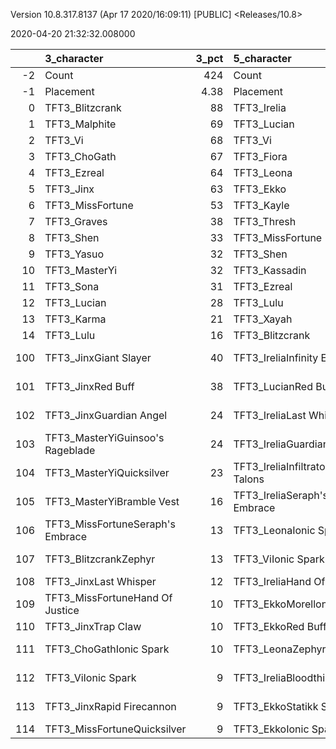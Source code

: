 Version 10.8.317.8137 (Apr 17 2020/16:09:11) [PUBLIC] <Releases/10.8>

2020-04-20 21:32:32.008000

|     | 3_character                      |   3_pct | 5_character                     |   5_pct | 1_character                      |   1_pct | 4_character                      |   4_pct | 2_character                      |   2_pct |
|----:|:---------------------------------|--------:|:--------------------------------|--------:|:---------------------------------|--------:|:---------------------------------|--------:|:---------------------------------|--------:|
|  -2 | Count                            |  424    | Count                           |  257    | Count                            |  357    | Count                            |  218    | Count                            |  743    |
|  -1 | Placement                        |    4.38 | Placement                       |    4.44 | Placement                        |    4.44 | Placement                        |    4.55 | Placement                        |    4.59 |
|   0 | TFT3_Blitzcrank                  |   88    | TFT3_Irelia                     |  100    | TFT3_Ahri                        |   99    | TFT3_Kayle                       |  100    | TFT3_Shaco                       |   78    |
|   1 | TFT3_Malphite                    |   69    | TFT3_Lucian                     |   99    | TFT3_Syndra                      |   99    | TFT3_Shen                        |   97    | TFT3_Karma                       |   73    |
|   2 | TFT3_Vi                          |   68    | TFT3_Vi                         |   98    | TFT3_Zoe                         |   97    | TFT3_WuKong                      |   86    | TFT3_Lux                         |   68    |
|   3 | TFT3_ChoGath                     |   67    | TFT3_Fiora                      |   96    | TFT3_Neeko                       |   92    | TFT3_Kassadin                    |   79    | TFT3_Jhin                        |   65    |
|   4 | TFT3_Ezreal                      |   64    | TFT3_Leona                      |   96    | TFT3_Soraka                      |   91    | TFT3_Ezreal                      |   79    | TFT3_Ashe                        |   64    |
|   5 | TFT3_Jinx                        |   63    | TFT3_Ekko                       |   88    | TFT3_Lux                         |   75    | TFT3_MissFortune                 |   78    | TFT3_Mordekaiser                 |   60    |
|   6 | TFT3_MissFortune                 |   53    | TFT3_Kayle                      |   60    | TFT3_Poppy                       |   71    | TFT3_Thresh                      |   71    | TFT3_Lulu                        |   47    |
|   7 | TFT3_Graves                      |   38    | TFT3_Thresh                     |   56    | TFT3_VelKoz                      |   45    | TFT3_Xayah                       |   53    | TFT3_Xerath                      |   43    |
|   8 | TFT3_Shen                        |   33    | TFT3_MissFortune                |   46    | TFT3_Lulu                        |   30    | TFT3_Blitzcrank                  |   53    | TFT3_JarvanIV                    |   36    |
|   9 | TFT3_Yasuo                       |   32    | TFT3_Shen                       |   28    | TFT3_Xerath                      |   25    | TFT3_Irelia                      |   42    | TFT3_Fizz                        |   26    |
|  10 | TFT3_MasterYi                    |   32    | TFT3_Kassadin                   |   25    | TFT3_Annie                       |   14    | TFT3_Lulu                        |   27    | TFT3_Rumble                      |   25    |
|  11 | TFT3_Sona                        |   31    | TFT3_Ezreal                     |   15    | TFT3_Karma                       |    8    | TFT3_ChoGath                     |   13    | TFT3_KaiSa                       |   25    |
|  12 | TFT3_Lucian                      |   28    | TFT3_Lulu                       |    9    | TFT3_Rumble                      |    7    | TFT3_KaiSa                       |   11    | TFT3_Annie                       |   24    |
|  13 | TFT3_Karma                       |   21    | TFT3_Xayah                      |    8    | TFT3_Fizz                        |    6    | TFT3_Vi                          |   11    | TFT3_KhaZix                      |   19    |
|  14 | TFT3_Lulu                        |   16    | TFT3_Blitzcrank                 |    7    | TFT3_TwistedFate                 |    5    | TFT3_Malphite                    |    6    | TFT3_Kassadin                    |   16    |
| 100 | TFT3_JinxGiant Slayer            |   40    | TFT3_IreliaInfinity Edge        |   84    | TFT3_SyndraSeraph's Embrace      |   81    | TFT3_KayleGuinsoo's Rageblade    |   75    | TFT3_ShacoGuardian Angel         |   44    |
| 101 | TFT3_JinxRed Buff                |   38    | TFT3_LucianRed Buff             |   46    | TFT3_SyndraChalice of Favor      |   76    | TFT3_KayleGuardian Angel         |   63    | TFT3_ShacoBloodthirster          |   33    |
| 102 | TFT3_JinxGuardian Angel          |   24    | TFT3_IreliaLast Whisper         |   36    | TFT3_NeekoGuardian Angel         |   42    | TFT3_KayleRapid Firecannon       |   41    | TFT3_JhinRunaan's Hurricane      |   27    |
| 103 | TFT3_MasterYiGuinsoo's Rageblade |   24    | TFT3_IreliaGuardian Angel       |   27    | TFT3_NeekoZz'Rot Portal          |   41    | TFT3_KayleHand Of Justice        |   23    | TFT3_JhinGuardian Angel          |   20    |
| 104 | TFT3_MasterYiQuicksilver         |   23    | TFT3_IreliaInfiltrator's Talons |   24    | TFT3_SyndraGuardian Angel        |   24    | TFT3_KayleQuicksilver            |   22    | TFT3_JhinLast Whisper            |   19    |
| 105 | TFT3_MasterYiBramble Vest        |   16    | TFT3_IreliaSeraph's Embrace     |   16    | TFT3_NeekoIonic Spark            |   23    | TFT3_KayleMorellonomicon         |   14    | TFT3_ShacoInfinity Edge          |   18    |
| 106 | TFT3_MissFortuneSeraph's Embrace |   13    | TFT3_LeonaIonic Spark           |   15    | TFT3_NeekoMorellonomicon         |   22    | TFT3_MissFortuneSeraph's Embrace |   12    | TFT3_JhinInfinity Edge           |   17    |
| 107 | TFT3_BlitzcrankZephyr            |   13    | TFT3_ViIonic Spark              |   15    | TFT3_SyndraRabadon's Deathcap    |   18    | TFT3_KayleStatikk Shiv           |   11    | TFT3_JhinTrap Claw               |   14    |
| 108 | TFT3_JinxLast Whisper            |   12    | TFT3_IreliaHand Of Justice      |   13    | TFT3_NeekoQuicksilver            |   17    | TFT3_KayleTrap Claw              |   11    | TFT3_KaiSaMorellonomicon         |   12    |
| 109 | TFT3_MissFortuneHand Of Justice  |   10    | TFT3_EkkoMorellonomicon         |   12    | TFT3_VelKozStar Guardian's Charm |   15    | TFT3_WuKongIonic Spark           |   11    | TFT3_ShacoHextech Gunblade       |   12    |
| 110 | TFT3_JinxTrap Claw               |   10    | TFT3_EkkoRed Buff               |   11    | TFT3_SyndraTrap Claw             |   15    | TFT3_MissFortuneQuicksilver      |   10    | TFT3_RumbleQuicksilver           |   12    |
| 111 | TFT3_ChoGathIonic Spark          |   10    | TFT3_LeonaZephyr                |   11    | TFT3_NeekoTitan's Resolve        |   13    | TFT3_MissFortuneSpear of Shojin  |   10    | TFT3_KaiSaSeraph's Embrace       |   11    |
| 112 | TFT3_ViIonic Spark               |    9    | TFT3_IreliaBloodthirster        |   11    | TFT3_NeekoBramble Vest           |   13    | TFT3_MissFortuneHand Of Justice  |    9    | TFT3_XerathGuinsoo's Rageblade   |   11    |
| 113 | TFT3_JinxRapid Firecannon        |    9    | TFT3_EkkoStatikk Shiv           |   10    | TFT3_NeekoTrap Claw              |   11    | TFT3_WuKongMorellonomicon        |    8    | TFT3_KaiSaDemolitionist's Charge |    9    |
| 114 | TFT3_MissFortuneQuicksilver      |    9    | TFT3_EkkoIonic Spark            |    9    | TFT3_AhriThief's Gloves          |   10    | TFT3_MissFortuneTrap Claw        |    8    | TFT3_RumbleBramble Vest          |    8    |
